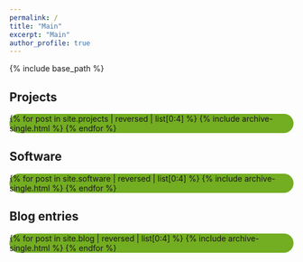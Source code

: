 ```yaml
---
permalink: /
title: "Main"
excerpt: "Main"
author_profile: true
---
```


<style>
#roundedbox {
  border-radius: 25px;
  background: #73AD21;
}
</style>


{% include base_path %}

## Projects
<div id="roundedbox">
{% for post in site.projects | reversed | list[0:4] %}
  {% include archive-single.html %}
{% endfor %}
</div>

## Software
<div id="roundedbox">
{% for post in site.software | reversed | list[0:4] %}
  {% include archive-single.html %}
{% endfor %}
</div>


## Blog entries
<div id="roundedbox">
{% for post in site.blog | reversed | list[0:4] %}
  {% include archive-single.html %}
{% endfor %}
</div>

